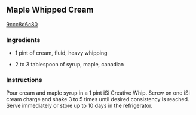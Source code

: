 ## Maple Whipped Cream

[9ccc8d6c80](http://www.foodgeeks.com/recipes/21986)

### Ingredients

 - 1 pint of cream, fluid, heavy whipping

 - 2 to 3 tablespoon of syrup, maple, canadian

### Instructions

Pour cream and maple syrup in a 1 pint iSi Creative Whip. Screw on one iSi cream charge and shake 3 to 5 times until desired consistency is reached. Serve immediately or store up to 10 days in the refrigerator.